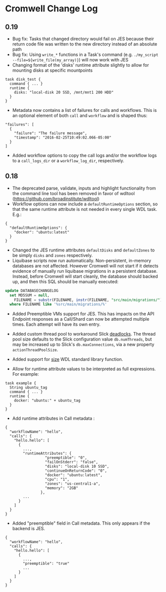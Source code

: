 # Cromwell Change Log

## 0.19

* Bug fix: Tasks that changed directory would fail on JES because their return code file was written to the new directory instead of an absolute path
* Bug fix: Using `write_*` functions in a Task's command (e.g. `./my_script --file=${write_file(my_array)}`) will now work with JES
* Changing format of the 'disks' runtime attribute slightly to allow for mounting disks at specific mountpoints
```
task disk_test {
  command { ... }
  runtime {
    disks: "local-disk 20 SSD, /mnt/mnt1 200 HDD"
  }
}
```
* Metadata now contains a list of failures for calls and workflows. This is an optional element of both `call` and `workflow` and is shaped thus:
```
"failures": [
  {
    "failure": "The failure message",
    "timestamp": "2016-02-25T10:49:02.066-05:00"
  }
]
```
* Added workflow options to copy the call logs and/or the workflow logs to a `call_logs_dir` or a `workflow_log_dir`,
respectively.

## 0.18

* The deprecated parse, validate, inputs and highlight functionality from the command line tool has been removed in favor of wdltool (https://github.com/broadinstitute/wdltool) 
* Workflow options can now include a `defaultRuntimeOptions` section, so that the same runtime attribute is not needed in every single WDL task. E.g.:
```
{
  "defaultRuntimeOptions": {
    "docker": "ubuntu:latest"
  }
}
```
* Changed the JES runtime attributes `defaultDisks` and `defaultZones` to be simply `disks` and `zones` respectively.
* Liquibase scripts now run automatically. Non-persistent, in-memory databases are not affected. However Cromwell will
not start if it detects evidence of manually run liquibase migrations in a persistent database. Instead, before Cromwell
will start cleanly, the database should backed up, and then this SQL should be manually executed:
```sql
update DATABASECHANGELOG
  set MD5SUM = null,
    FILENAME = substr(FILENAME, instr(FILENAME, "src/main/migrations/") + length("src/main/migrations/"))
  where FILENAME like '%src/main/migrations/%'
```
* Added Preemptible VMs support for JES. This has impacts on the API Endpoint responses as a Call/Shard can now be attempted multiple times. Each attempt will have its own entry.
* Added custom thread pool to workaround Slick [deadlocks](https://github.com/slick/slick/issues/1274). The thread pool
size defaults to the Slick configuration value `db.numThreads`, but may be increased up to Slick's
`db.maxConnections`, via a new property `actionThreadPoolSize`.
* Added support for [size](https://github.com/broadinstitute/wdl/blob/develop/SPEC.md#float-sizefile-string) WDL standard library function.

* Allow for runtime attribute values to be interpreted as full expressions.  For example:
```
task example {
  String ubuntu_tag
  command { ... }
  runtime {
    docker: "ubuntu:" + ubuntu_tag
  }
}
```
* Add runtime attributes in Call metadata :
```
{
  "workflowName": "hello",
  "calls": {
    "hello.hello": [
      {
        ...,
        "runtimeAttributes": {
                  "preemptible": "0",
                  "failOnStderr": "false",
                  "disks": "local-disk 10 SSD",
                  "continueOnReturnCode": "0",
                  "docker": "ubuntu:latest",
                  "cpu": "1",
                  "zones": "us-central1-a",
                  "memory": "2GB"
                },
        ... 
      }
    ]
  }
}
```
* Added "preemptible" field in Call metadata. This only appears if the backend is JES.
```
{
  "workflowName": "hello",
  "calls": {
    "hello.hello": [
      {
        ...,
        "preemptible": "true"
        ... 
      }
    ]
  }
}
```
